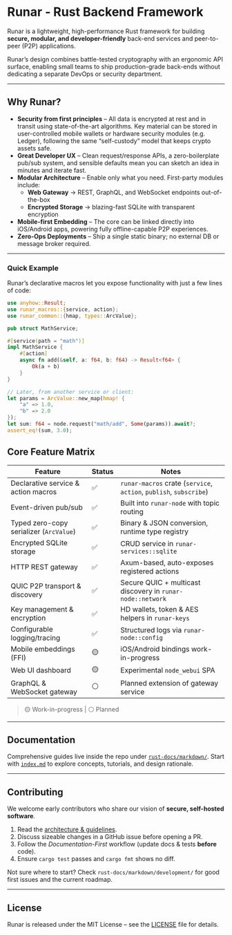 # Runar ‑ Rust Backend Framework

Runar is a lightweight, high-performance Rust framework for building **secure, modular, and developer-friendly** back-end services and peer-to-peer (P2P) applications.

Runar’s design combines battle-tested cryptography with an ergonomic API surface, enabling small teams to ship production-grade back-ends without dedicating a separate DevOps or security department.

---

## Why Runar?

* **Security from first principles** – All data is encrypted at rest and in transit using state-of-the-art algorithms.  Key material can be stored in user-controlled mobile wallets or hardware security modules (e.g. Ledger), following the same “self-custody” model that keeps crypto assets safe.
* **Great Developer UX** – Clean request/response APIs, a zero-boilerplate pub/sub system, and sensible defaults mean you can sketch an idea in minutes and iterate fast.
* **Modular Architecture** – Enable only what you need.  First-party modules include:
  * **Web Gateway** → REST, GraphQL, and WebSocket endpoints out-of-the-box
  * **Encrypted Storage** → blazing-fast SQLite with transparent encryption
* **Mobile-first Embedding** – The core can be linked directly into iOS/Android apps, powering fully offline-capable P2P experiences.
* **Zero-Ops Deployments** – Ship a single static binary; no external DB or message broker required.

---

### Quick Example

Runar’s declarative macros let you expose functionality with just a few lines of code:

```rust
use anyhow::Result;
use runar_macros::{service, action};
use runar_common::{hmap, types::ArcValue};

pub struct MathService;

#[service(path = "math")]
impl MathService {
    #[action]
    async fn add(&self, a: f64, b: f64) -> Result<f64> {
        Ok(a + b)
    }
}

// Later, from another service or client:
let params = ArcValue::new_map(hmap! {
    "a" => 1.0,
    "b" => 2.0
});
let sum: f64 = node.request("math/add", Some(params)).await?;
assert_eq!(sum, 3.0);
```

## Core Feature Matrix

| Feature | Status | Notes |
| ------- | ------ | ----- |
| Declarative service & action macros | ✅ | `runar-macros` crate (`service`, `action`, `publish`, `subscribe`) |
| Event-driven pub/sub | ✅ | Built into `runar-node` with topic routing |
| Typed zero-copy serializer (`ArcValue`) | ✅ | Binary & JSON conversion, runtime type registry |
| Encrypted SQLite storage | ✅ | CRUD service in `runar-services::sqlite` |
| HTTP REST gateway | ✅ | Axum-based, auto-exposes registered actions |
| QUIC P2P transport & discovery | ✅ | Secure QUIC + multicast discovery in `runar-node::network` |
| Key management & encryption | ✅ | HD wallets, token & AES helpers in `runar-keys` |
| Configurable logging/tracing | ✅ | Structured logs via `runar-node::config` |
| Mobile embeddings (FFI) | 🟡 | iOS/Android bindings work-in-progress |
| Web UI dashboard | 🟡 | Experimental `node_webui` SPA |
| GraphQL & WebSocket gateway | ⚪ | Planned extension of gateway service |

> 🟡 Work-in-progress  |  ⚪ Planned

---

## Documentation

Comprehensive guides live inside the repo under [`rust-docs/markdown/`](rust-docs/markdown/).
Start with [`index.md`](rust-docs/markdown/index.md) to explore concepts, tutorials, and design rationale.

---

## Contributing

We welcome early contributors who share our vision of **secure, self-hosted software**.

1. Read the [architecture & guidelines](rust-docs/markdown/core/architecture.md).
2. Discuss sizeable changes in a GitHub issue before opening a PR.
3. Follow the *Documentation-First* workflow (update docs & tests **before** code).
4. Ensure `cargo test` passes and `cargo fmt` shows no diff.

Not sure where to start?  Check `rust-docs/markdown/development/` for good first issues and the current roadmap.

---

## License

Runar is released under the MIT License – see the [LICENSE](LICENSE) file for details.
